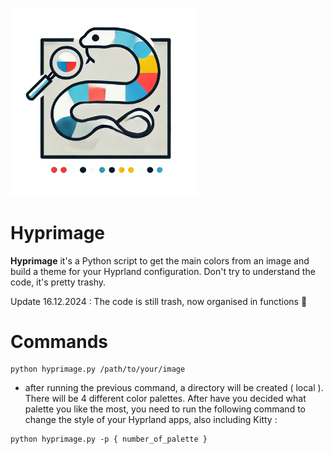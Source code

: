 <p align = "left">
  <img width="300" alt="webui" src="https://github.com/Zaque-69/Hyprimage/blob/main/hyprimage.png">
</p>

# Hyprimage

<b>Hyprimage</b> it's a Python script to get the main colors from an image and build a theme for your Hyprland configuration. Don't try to understand the code, it's pretty trashy.

Update 16.12.2024 : The code is still trash, now organised in functions 🤯

# Commands

```
python hyprimage.py /path/to/your/image
```
- after running the previous command, a directory will be created ( local ). There will be 4 different color palettes. After have you decided what palette you like the most, you need to run the following command to change the style of your Hyprland apps, also including Kitty : 

```
python hyprimage.py -p { number_of_palette }
```
